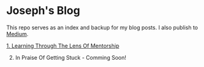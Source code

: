 # Joseph's Blog

This repo serves as an index and backup for my blog posts.
I also publish to [Medium](https://medium.com/@joetownshend1).

[1. Learning Through The Lens Of Mentorship](https://github.com/josephtownshend/Blog/blob/master/Learning%20Thourgh%20The%20Lens%20of%20Metorship.md)

2. In Praise Of Getting Stuck - Comming Soon! 
